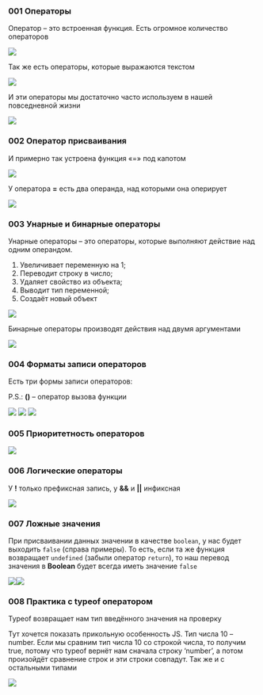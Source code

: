 ### 001 Операторы

Оператор – это встроенная функция. Есть огромное количество операторов

![](_png/16c01c7e903e58f00af65123422e8342.png)

Так же есть операторы, которые выражаются текстом

![](_png/da436aaf013293c0b6de0d2fe9bd9536.png)

И эти операторы мы достаточно часто используем в нашей повседневной жизни

![](_png/12201e6b8f5221b17c8741edf5b0ed2d.png)

### 002 Оператор присваивания

И примерно так устроена функция «=» под капотом

![](_png/51e944d2ab50143e5c2566eada9a6ace.png)

У оператора **=** есть два операнда, над которыми она оперирует

![](_png/9eab8c7b972b6f5bb510d79bffe7a58b.png)

### 003 Унарные и бинарные операторы

Унарные операторы – это операторы, которые выполняют действие над одним операндом. 
1) Увеличивает переменную на 1; 
2) Переводит строку в число; 
3) Удаляет свойство из объекта; 
4) Выводит тип переменной; 
5) Создаёт новый объект

![](_png/3f1105080ad62493b5831a597612b12e.png)

Бинарные операторы производят действия над двумя аргументами

![](_png/3fbb112ce555c021566621fea0688545.png)

### 004 Форматы записи операторов

Есть три формы записи операторов:

P.S.: **()** – оператор вызова функции

![](_png/fcec51de01249c2d5f7a540d2d72c012.png)
![](_png/201fdb444467156c2f0444bfe222eb21.png) ![](_png/ceef4957c0425de976628e622ef5bc11.png)

### 005 Приоритетность операторов

![](_png/7e93618c83cb143465ed9726e2a2ca81.png)

### 006 Логические операторы

У **!** только префиксная запись, у **&&** и **||** инфиксная

![](_png/f3e5f47435a6c536a37128184ed24e71.png)

### 007 Ложные значения

При присваивании данных значении в качестве `boolean`, у нас будет выходить `false` (справа примеры). То есть, если та же функция возвращает `undefined` (забыли оператор `return`), то наш перевод значения в **Boolean** будет всегда иметь значение `false`

![](_png/45b5140eac2b93a89fba01a3390665a8.png)![](_png/a2e13e5dc4e07f4787ed240f38df7745.png)

### 008 Практика с typeof оператором

Typeof возвращает нам тип введённого значения на проверку

Тут хочется показать прикольную особенность JS. Тип числа 10 – number. Если мы сравним тип числа 10 со строкой числа, то получим true, потому что typeof вернёт нам сначала строку ‘number’, а потом произойдёт сравнение строк и эти строки совпадут. Так же и с остальными типами

![](_png/a0043086b4a30694a52245bef5674078.png)